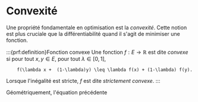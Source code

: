 # Convexité

Une propriété fondamentale en optimisation est la *convexité*. Cette notion est plus cruciale que la différentiabilité quand il s'agit de minimiser une fonction.

:::{prf:definition}Fonction convexe
Une fonction $f:E \to \mathbb{R}$ est dite *convexe* si pour tout $x,y \in E$, pour tout $\lambda \in [0,1]$,
```{math}
    f(\lambda x +  (1-\lambda)y) \leq \lambda f(x) + (1-\lambda) f(y).
```
Lorsque l'inégalité est stricte, $f$ est dite *strictement convexe*.
:::

Géométriquement, l'équation précédente
